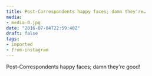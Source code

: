 ```yaml
---
title: Post-Correspondents happy faces; damn they're…
media:
- media-0.jpg
date: "2016-07-04T22:59:40Z"
draft: false
tags:
- imported
- from-instagram
---
```

Post-Correspondents happy faces; damn they're good\!
